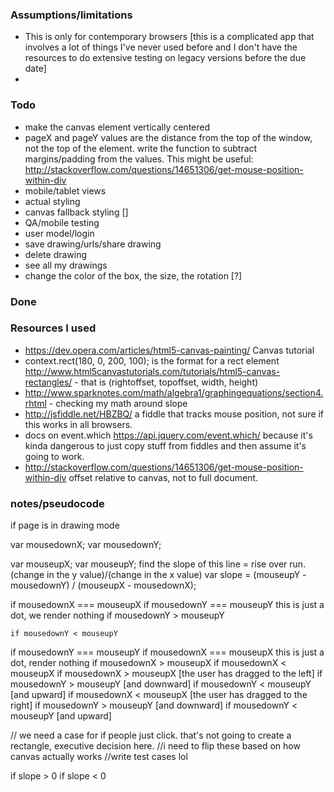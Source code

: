 ### Assumptions/limitations
* This is only for contemporary browsers [this is a complicated app that involves a lot of things I've never used before and I don't have the resources to do extensive testing on legacy versions before the due date]
* 



### Todo

* make the canvas element vertically centered
* pageX and pageY values are the distance from the top of the window, not the top of the element. write the function to subtract margins/padding from the values. This might be useful: http://stackoverflow.com/questions/14651306/get-mouse-position-within-div
* mobile/tablet views
* actual styling
* canvas fallback styling []
* QA/mobile testing
* user model/login
* save drawing/urls/share drawing
* delete drawing
* see all my drawings
* change the color of the box, the size, the rotation [?]


### Done


### Resources I used

* https://dev.opera.com/articles/html5-canvas-painting/ Canvas tutorial
*  context.rect(180, 0, 200, 100); is the format for a rect element http://www.html5canvastutorials.com/tutorials/html5-canvas-rectangles/ - that is (rightoffset, topoffset, width, height)
* http://www.sparknotes.com/math/algebra1/graphingequations/section4.rhtml - checking my math around slope
* http://jsfiddle.net/HBZBQ/ a fiddle that tracks mouse position, not sure if this works in all browsers.
* docs on event.which https://api.jquery.com/event.which/ because it's kinda dangerous to just copy stuff from fiddles and then assume it's going to work.
* http://stackoverflow.com/questions/14651306/get-mouse-position-within-div offset relative to canvas, not to full document.

### notes/pseudocode

if page is in drawing mode

  <!-- on mousedown, record the XY value of the mouse  -->
  var mousedownX;
  var mousedownY;
  <!-- on mouseup, record the XY value of the mouse  -->
  var mouseupX;
  var mouseupY;
  find the slope of this line = rise over run. (change in the y value)/(change in the x value)
  var slope =  (mouseupY - mousedownY) / (mouseupX - mousedownX);
  <!--vertical lines-->
  if mousedownX === mouseupX
    if mousedownY === mouseupY
      this is just a dot, we render nothing
    if mousedownY > mouseupY

    if mousedownY < mouseupY
  <!--horizontal lines-->
  if mousedownY === mouseupY
    if mousedownX === mouseupX
      this is just a dot, render nothing
    if mousedownX > mouseupX
    if mousedownX < mouseupX
  if mousedownX > mouseupX [the user has dragged to the left]
    if mousedownY > mouseupY [and downward]
    if mousedownY < mouseupY [and upward]
  if mousedownX < mouseupX [the user has dragged to the right]
    if mousedownY > mouseupY [and downward]
    if mousedownY < mouseupY [and upward]

// we need a case for if people just click. that's not going to create a rectangle, executive decision here. 
//i need to flip these based on how canvas actually works
//write test cases lol

  if slope > 0 
  if slope < 0



